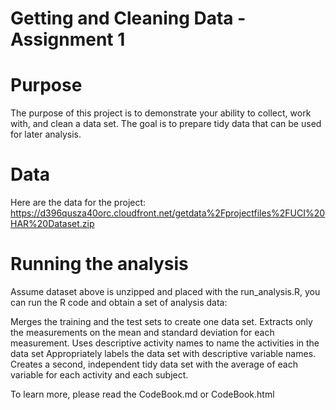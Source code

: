 Getting and Cleaning Data - Assignment 1
========================================================

# Purpose
The purpose of this project is to demonstrate your ability to collect, work with, and clean a data set. The goal is to prepare tidy data that can be used for later analysis. 

# Data

Here are the data for the project: 
https://d396qusza40orc.cloudfront.net/getdata%2Fprojectfiles%2FUCI%20HAR%20Dataset.zip 

# Running the analysis

Assume dataset above is unzipped and placed with the run_analysis.R, you can run the R code and obtain a set of analysis data:

Merges the training and the test sets to create one data set.
Extracts only the measurements on the mean and standard deviation for each measurement. 
Uses descriptive activity names to name the activities in the data set
Appropriately labels the data set with descriptive variable names. 
Creates a second, independent tidy data set with the average of each variable for each activity and each subject. 

To learn more, please read the CodeBook.md or CodeBook.html